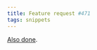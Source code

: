 ```yaml
---
title: Feature request #471
tags: snippets
---
```


[Also done](http://typechecked.net/a/support/bugs/show_bug.cgi?id=471).
